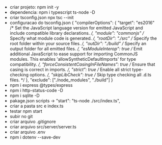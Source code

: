 - criar projeto:      npm init -y
- dependencia:        npm i typescript ts-node -D
- criar tsconfig.json npx tsc --init
- configuracao do tsconfig.json
    {
    "compilerOptions": {
        "target": "es2016" /* Set the JavaScript language version for emitted JavaScript and include compatible library declarations. */,
        "module": "commonjs" /* Specify what module code is generated. */,
        "rootDir": "./src" /* Specify the root folder within your source files. */,
        "outDir": "./build" /* Specify an output folder for all emitted files. */,
        "esModuleInterop": true /* Emit additional JavaScript to ease support for importing CommonJS modules. This enables 'allowSyntheticDefaultImports' for type compatibility. */,
        "forceConsistentCasingInFileNames": true /* Ensure that casing is correct in imports. */,
        "strict": true /* Enable all strict type-checking options. */,
        "skipLibCheck": true /* Skip type checking all .d.ts files. */
    },
    "exclude": ["./node_modules", "./build"]
    }
- npm i express @types/express
- npm i http-status-code -D
- npm i sqlite -D
- pakage.json scripts -> "start": "ts-node ./src/index.ts",
- criar a pasta src e index.ts
- testar npm start
- subir no git
- criar arquivo .gitignore
- criar arquivo src/server/server.ts
- criar arquivo .env
- npm i dotenv --save-dev